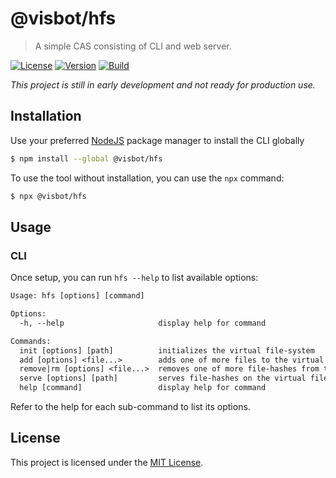 # @visbot/hfs

> A simple CAS consisting of CLI and web server.

[![License](https://img.shields.io/github/license/visbot/hfs?color=blue&style=for-the-badge)](https://github.com/visbot/hfs/blob/main/LICENSE)
[![Version](https://img.shields.io/npm/v/@visbot/hfs?style=for-the-badge)](https://www.npmjs.org/package/@visbot/hfs)
[![Build](https://img.shields.io/github/actions/workflow/status/visbot/hfs/default.yml?style=for-the-badge)](https://github.com/visbot/hfs/actions)

*This project is still in early development and not ready for production use.*

## Installation

Use your preferred [NodeJS](https://nodejs.org) package manager to install the CLI globally

```sh
$ npm install --global @visbot/hfs
```

To use the tool without installation, you can use the `npx` command:

```sh
$ npx @visbot/hfs
```

## Usage

### CLI

Once setup, you can run `hfs --help` to list available options:

```txt
Usage: hfs [options] [command]

Options:
  -h, --help                     display help for command

Commands:
  init [options] [path]          initializes the virtual file-system
  add [options] <file...>        adds one of more files to the virtual file-system
  remove|rm [options] <file...>  removes one of more file-hashes from the virtual file-system
  serve [options] [path]         serves file-hashes on the virtual file-system
  help [command]                 display help for command
```

Refer to the help for each sub-command to list its options.

## License

This project is licensed under the [MIT License](LICENSE).
